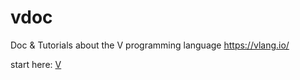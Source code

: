 # vdoc

Doc & Tutorials about the V programming language
https://vlang.io/

start here: [V](.vdoc.md)